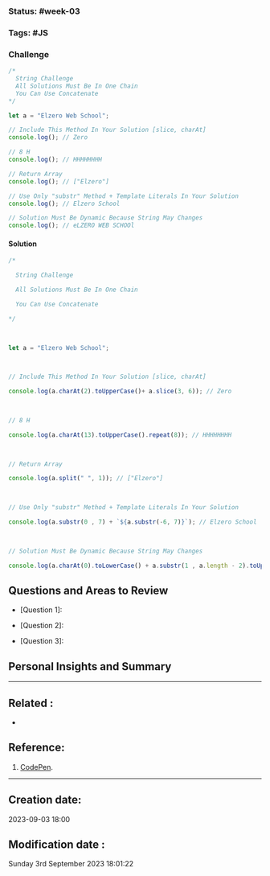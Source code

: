 
### Status: #week-03

### Tags: #JS

### Challenge

```javascript
/*
  String Challenge
  All Solutions Must Be In One Chain
  You Can Use Concatenate
*/

let a = "Elzero Web School";

// Include This Method In Your Solution [slice, charAt]
console.log(); // Zero

// 8 H
console.log(); // HHHHHHHH

// Return Array
console.log(); // ["Elzero"]

// Use Only "substr" Method + Template Literals In Your Solution
console.log(); // Elzero School

// Solution Must Be Dynamic Because String May Changes
console.log(); // eLZERO WEB SCHOOl
````


#### Solution

```javascript
/*

  String Challenge

  All Solutions Must Be In One Chain

  You Can Use Concatenate

*/

  

let a = "Elzero Web School";

  

// Include This Method In Your Solution [slice, charAt]

console.log(a.charAt(2).toUpperCase()+ a.slice(3, 6)); // Zero

  

// 8 H

console.log(a.charAt(13).toUpperCase().repeat(8)); // HHHHHHHH

  

// Return Array

console.log(a.split(" ", 1)); // ["Elzero"]

  

// Use Only "substr" Method + Template Literals In Your Solution

console.log(a.substr(0 , 7) + `${a.substr(-6, 7)}`); // Elzero School

  

// Solution Must Be Dynamic Because String May Changes

console.log(a.charAt(0).toLowerCase() + a.substr(1 , a.length - 2).toUpperCase() + a.charAt(a.length - 1).toLowerCase()); // eLZERO WEB SCHOOl
```

## Questions and Areas to Review

- \[Question 1\]: 


- \[Question 2\]: 


- \[Question 3\]: 



## Personal Insights and Summary



______________________________________________________________________


## Related : 

- 

## Reference: 

1.  [CodePen](https://codepen.io/Fahad-Mohamed/pen/zYbGZWB).


---

  ## Creation date: 
  
  2023-09-03 18:00 
  
  
   ## Modification date :
   
   Sunday 3rd September 2023 18:01:22